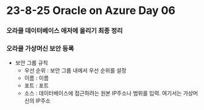 # 23-8-25 Oracle on Azure Day 06

### 오라클 데이터베이스 애저에 올리기 최종 정리

### 오라클 가상머신 보안 등록

- 보안 그룹 규칙
  - 우선 순위 : 보안 그룹 내에서 우선 순위를 설정
  - 이름 : 이름
  - 포트 : 포트
  - 소스 : 데이터베이스에 접근하려는 원본 IP주소나 범위를 입력. 여기서는 가상머신의 IP주소
